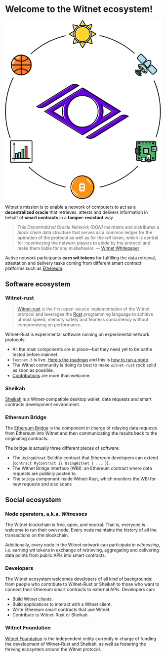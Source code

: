 # Welcome to the Witnet ecosystem!

![alt medium |>][apis-illustration]

Witnet's mission is to enable a network of computers to act as a 
**decentralized oracle** that retrieves, attests and delivers information
in behalf of **smart contracts** in a **tamper-resistant** way.

> This _Decentralized Oracle Network (DON)_ maintains and distributes a
> _block chain_ data structure that serves as a common ledger for the
> operation of the protocol as well as for the _wit_ token, which is
> central for incentivizing the network players to abide by the protocol
> and make them liable for any misbehavior. —
> [Witnet Whitepaper][whitepaper]

Active network participants **earn wit tokens** for fulfilling the data
retrieval, attestation and delivery tasks coming from different smart
contract platforms such as [Ethereum][ethereum].

## Software ecosystem

### Witnet-rust
> [Witnet-rust][witnet-rust] is the first open-source implementation of
> the Witnet protocol and leverages the [Rust][rust] programming
> language to achieve utmost speed, memory safety and fearless
> concurrency without compromising on performance.

Witnet-Rust is experimental software running on experimental network
protocols:

- All the main components are in place—but they need yet to be
battle tested before mainnet. 
- `Testnet-3` is live. [Here's the roadmap][roadmap] and this is
[how to run a node][run-a-node].
- The Witnet community is doing its best to make `witnet-rust` rock
solid as soon as possible.
- [Contributions][contributing] are more than welcome.

### Sheikah

[Sheikah][sheikah] is a Witnet-compatible desktop wallet, data requests
and smart contracts development environment.

### Ethereum Bridge

The [Ethereum Bridge][use-from-ethereum] is the component in charge of
relaying data requests from Ethereum into Witnet and then communicating
the results back to the originating contracts.

The bridge is actually three different pieces of software:

- The `UsingWitnet` Solidity contract that Ethereum developers can
  extend (`contract MyContract is UsingWitnet { ... }`).
- The Witnet Bridge Interface (WBI): an Ethereum contract where data
  requests are publicly posted to.
- The `bridge` component inside Witnet-Rust, which monitors the WBI for
  new requests and also scans 

## Social ecosystem

### Node operators, a.k.a. *Witnesses*
The Witnet blockchain is free, open, and neutral. That is, everyone is
welcome to run their own node. Every node maintains the history of all
the transactions on the blockchain.

Additionally, every node in the Witnet network can participate in
*witnessing*, i.e. earning wit tokens in exchange of retrieving,
aggregating and delivering data points from public APIs into smart
contracts.

### Developers

The Witnet ecosystem welcomes developers of all kind of backgrounds:
from people who contribute to Witnet-Rust or Sheikah to those who want
to connect their Ethereum smart contracts to external APIs. Developers
can:

- Build Witnet clients.
- Build applications to interact with a Witnet client.
- Write Ethereum smart contracts that use Witnet.
- Contribute to Witnet-Rust or Sheikah.

### Witnet Foundation

[Witnet Foundation][foundation] is the independent entity currently in
charge of funding the development of Witnet-Rust and Sheikah, as well
as fostering the thriving ecosystem around the Witnet protocol.

[apis-illustration]: assets/images/APIs.svg
[contributing]: community/contributing.md
[ethereum]: https://ethereum.org
[foundation]: https://witnet.foundation
[roadmap]: community/roadmap
[run-a-node]: try/run-a-node.md
[rust]: https://rust-lang.org
[sheikah]: https://github.com/witnet/sheikah
[use-from-ethereum]: try/use-from-ethereum
[witnet-rust]: https://github.com/witnet/sheikah 
[whitepaper]: https://witnet.io/static/witnet-whitepaper.pdf
